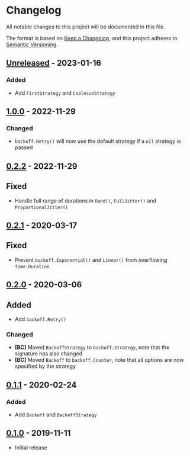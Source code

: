 # Changelog

All notable changes to this project will be documented in this file.

The format is based on [Keep a Changelog], and this project adheres to
[Semantic Versioning].

<!-- references -->

[keep a changelog]: https://keepachangelog.com/en/1.0.0/
[semantic versioning]: https://semver.org/spec/v2.0.0.html

## [Unreleased] - 2023-01-16

### Added

- Add `FirstStrategy` and `CoalesceStrategy`

## [1.0.0] - 2022-11-29

### Changed

- `backoff.Retry()` will now use the default strategy if a `nil` strategy is passed

## [0.2.2] - 2022-11-29

## Fixed

- Handle full range of durations in `Rand()`, `FullJitter()` and `ProportionalJitter()`

## [0.2.1] - 2020-03-17

## Fixed

- Prevent `backoff.Exponential()` and `Linear()` from overflowing `time.Duration`

## [0.2.0] - 2020-03-06

## Added

- Add `backoff.Retry()`

### Changed

- **[BC]** Moved `BackoffStrategy` to `backoff.Strategy`, note that the signature has also changed
- **[BC]** Moved `Backoff` to `backoff.Counter`, note that all options are now specified by the strategy

## [0.1.1] - 2020-02-24

### Added

- Add `Backoff` and `BackoffStrategy`

## [0.1.0] - 2019-11-11

- Initial release

<!-- references -->

[unreleased]: https://github.com/dogmatiq/linger
[0.1.0]: https://github.com/dogmatiq/linger/releases/tag/v0.1.0
[0.1.1]: https://github.com/dogmatiq/linger/releases/tag/v0.1.1
[0.2.0]: https://github.com/dogmatiq/linger/releases/tag/v0.2.0
[0.2.1]: https://github.com/dogmatiq/linger/releases/tag/v0.2.1
[0.2.2]: https://github.com/dogmatiq/linger/releases/tag/v0.2.2
[1.0.0]: https://github.com/dogmatiq/linger/releases/tag/v1.0.0

<!-- version template
## [0.0.1] - YYYY-MM-DD

### Added
### Changed
### Deprecated
### Removed
### Fixed
### Security
-->
